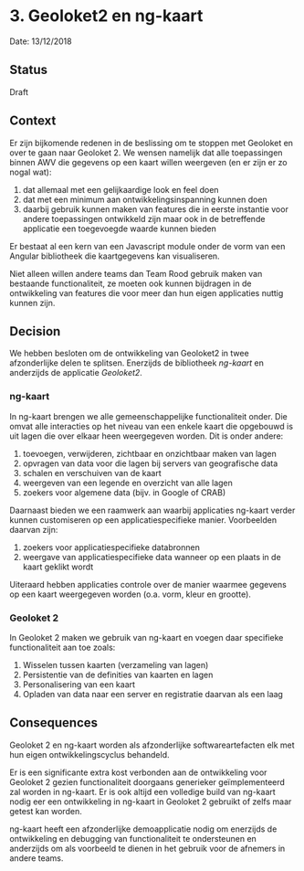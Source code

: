 # 3. Geoloket2 en ng-kaart

Date: 13/12/2018

## Status

Draft

## Context

Er zijn bijkomende redenen in de beslissing om te stoppen met Geoloket en over te gaan naar Geoloket 2. We wensen namelijk dat alle toepassingen binnen AWV die gegevens op een kaart willen weergeven (en er zijn er zo nogal wat):

1. dat allemaal met een gelijkaardige look en feel doen
1. dat met een minimum aan ontwikkelingsinspanning kunnen doen
1. daarbij gebruik kunnen maken van features die in eerste instantie voor andere toepassingen ontwikkeld zijn maar ook in de betreffende applicatie een toegevoegde waarde kunnen bieden

Er bestaat al een kern van een Javascript module onder de vorm van een Angular bibliotheek die kaartgegevens kan visualiseren.

Niet alleen willen andere teams dan Team Rood gebruik maken van bestaande functionaliteit, ze moeten ook kunnen bijdragen in de ontwikkeling van features die voor meer dan hun eigen applicaties nuttig kunnen zijn.

## Decision

We hebben besloten om de ontwikkeling van Geoloket2 in twee afzonderlijke delen te splitsen. Enerzijds de bibliotheek *ng-kaart* en anderzijds de applicatie *Geoloket2*.

### ng-kaart

In ng-kaart brengen we alle gemeenschappelijke functionaliteit onder. Die omvat alle interacties op het niveau van een enkele kaart die opgebouwd is uit lagen die over elkaar heen weergegeven worden. Dit is onder andere:

1. toevoegen, verwijderen, zichtbaar en onzichtbaar maken van lagen
1. opvragen van data voor die lagen bij servers van geografische data
1. schalen en verschuiven van de kaart
1. weergeven van een legende en overzicht van alle lagen
1. zoekers voor algemene data (bijv. in Google of CRAB)

Daarnaast bieden we een raamwerk aan waarbij applicaties ng-kaart verder kunnen customiseren op een applicatiespecifieke manier. Voorbeelden daarvan zijn:

1. zoekers voor applicatiespecifieke databronnen
1. weergave van applicatiespecifieke data wanneer op een plaats in de kaart geklikt wordt

Uiteraard hebben applicaties controle over de manier waarmee gegevens op een kaart weergegeven worden (o.a. vorm, kleur en grootte).

### Geoloket 2

In Geoloket 2 maken we gebruik van ng-kaart en voegen daar specifieke functionaliteit aan toe zoals:

1. Wisselen tussen kaarten (verzameling van lagen)
1. Persistentie van de definities van kaarten en lagen
1. Personalisering van een kaart
1. Opladen van data naar een server en registratie daarvan als een laag

## Consequences

Geoloket 2 en ng-kaart worden als afzonderlijke softwareartefacten elk met hun eigen ontwikkelingscyclus behandeld.

Er is een significante extra kost verbonden aan de ontwikkeling voor Geoloket 2 gezien functionaliteit doorgaans generieker geïmplementeerd zal worden in ng-kaart. Er is ook altijd een volledige build van ng-kaart nodig eer een ontwikkeling in ng-kaart in Geoloket 2 gebruikt of zelfs maar getest kan worden.

ng-kaart heeft een afzonderlijke demoapplicatie nodig om enerzijds de ontwikkeling en debugging van functionaliteit te ondersteunen en anderzijds om als voorbeeld te dienen in het gebruik voor de afnemers in andere teams.
